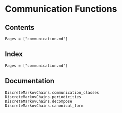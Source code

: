 # Communication Functions

## Contents

```@contents
Pages = ["communication.md"]
```

## Index

```@index
Pages = ["communication.md"]
```

## Documentation

```@docs
DiscreteMarkovChains.communication_classes
DiscreteMarkovChains.periodicities
DiscreteMarkovChains.decompose
DiscreteMarkovChains.canonical_form
```
